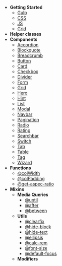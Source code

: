 * **Getting Started**
  * [Gulp](./intro/)
  * [CSS](./intro/)
  * [JS](./intro/)
  * [Grid](./components/grid)
* **Helper classes** 
* **Components**
  * [Accordion](./components/accordion)
  * [Blockquote](./components/blockquore)
  * [Breadcrumb](./components/breadcrumb)
  * [Button](./components/button)
  * [Card](./components/card)
  * [Checkbox](./components/checkbox)
  * [Divider](./components/divider)
  * [Form](./components/form)
  * [Grid](./components/grid) 
  * [Hero](./components/hero)
  * [Hint](./components/hint)
  * [List](./components/list)
  * [Modal](./components/modal)
  * [Navbar](./components/navbar)
  * [Pagination](./components/pagination)
  * [Radio](./components/radio)
  * [Rating](./components/rating)
  * [Searchbar](./components/searchbar)
  * [Switch](./components/switch)
  * [Tab](./components/tab)
  * [Table](./components/table)
  * [Tag](./components/tag)
  * [Wizard](./components/wizard)
* **Functions**
  * [@colWidth](./functions/colwidth.md)
  * [@colPadding](./functions/colpadding.md)
  * [@get-aspec-ratio](./functions/getaspectratio.md)
* **Mixins**
  * **Media Queries**
    * [@until](./mixins/until.md)
    * [@after](./mixins/after.md)
    * [@between](./mixins/between.md) 
  * **Utils**
    * [@clearfix](./mixins/clearfix.md)
    * [@hide-block](./mixins/hideblock.md)
    * [@hide-text](./mixins/hidetext.md)
    * [@ellipsis](./mixins/ellipsis.md)
    * [@calc-rem](./mixins/calcrem.md)
    * [@font-size](./mixins/fontsize.md)
    * [@default-focus](./mixins/defaultfocus.md)
  * **Modifiers**